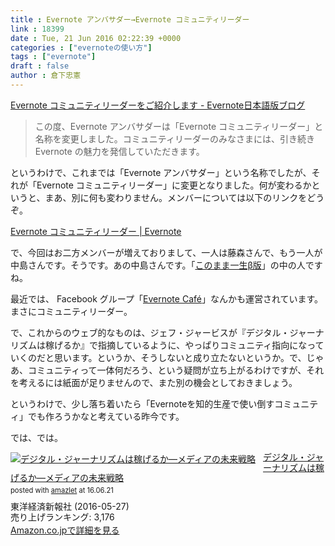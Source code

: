```yaml
---
title : Evernote アンバサダー→Evernote コミュニティリーダー
link : 18399
date : Tue, 21 Jun 2016 02:22:39 +0000
categories : ["evernoteの使い方"]
tags : ["evernote"]
draft : false
author : 倉下忠憲
---
```


<a href="https://blog.evernote.com/jp/2016/06/20/53193">Evernote コミュニティリーダーをご紹介します - Evernote日本語版ブログ</a>

<blockquote>
この度、Evernote アンバサダーは「Evernote コミュニティリーダー」と名称を変更しました。コミュニティリーダーのみなさまには、引き続き Evernote の魅力を発信していただきます。
</blockquote>

というわけで、これまでは「Evernote アンバサダー」という名称でしたが、それが「Evernote コミュニティリーダー」に変更となりました。何が変わるかというと、まあ、別に何も変わりません。メンバーについては以下のリンクをどうぞ。

<a href="https://evernote.com/intl/jp/community/">Evernote コミュニティリーダー | Evernote</a>

で、今回はお二方メンバーが増えておりまして、一人は藤森さんで、もう一人が中島さんです。そうです。あの中島さんです。「<a href="http://gtdfun.com/">このまま一生β版</a>」の中の人ですね。

最近では、 Facebook グループ「<a href="https://www.facebook.com/groups/evernote.cafe/">Evernote Café</a>」なんかも運営されています。まさにコミュニティリーダー。

で、これからのウェブ的なものは、ジェフ・ジャービスが『デジタル・ジャーナリズムは稼げるか』で指摘しているように、やっぱりコミュニティ指向になっていくのだと思います。というか、そうしないと成り立たないというか。で、じゃあ、コミュニティって一体何だろう、という疑問が立ち上がるわけですが、それを考えるには紙面が足りませんので、また別の機会としておきましょう。

というわけで、少し落ち着いたら「Evernoteを知的生産で使い倒すコミュニティ」でも作ろうかなと考えている昨今です。

では、では。

<div class="amazlet-box" style="margin-bottom:0px;"><div class="amazlet-image" style="float:left;margin:0px 12px 1px 0px;"><a href="http://www.amazon.co.jp/exec/obidos/ASIN/B01FBLMLOU/rashita1000-22/ref=nosim/" name="amazletlink" target="_blank"><img src="http://ecx.images-amazon.com/images/I/61AQQgOnXeL._SL160_.jpg" alt="デジタル・ジャーナリズムは稼げるか―メディアの未来戦略" style="border: none;" /></a></div><div class="amazlet-info" style="line-height:120%; margin-bottom: 10px"><div class="amazlet-name" style="margin-bottom:10px;line-height:120%"><a href="http://www.amazon.co.jp/exec/obidos/ASIN/B01FBLMLOU/rashita1000-22/ref=nosim/" name="amazletlink" target="_blank">デジタル・ジャーナリズムは稼げるか―メディアの未来戦略</a><div class="amazlet-powered-date" style="font-size:80%;margin-top:5px;line-height:120%">posted with <a href="http://www.amazlet.com/" title="amazlet" target="_blank">amazlet</a> at 16.06.21</div></div><div class="amazlet-detail">東洋経済新報社 (2016-05-27)<br />売り上げランキング: 3,176<br /></div><div class="amazlet-sub-info" style="float: left;"><div class="amazlet-link" style="margin-top: 5px"><a href="http://www.amazon.co.jp/exec/obidos/ASIN/B01FBLMLOU/rashita1000-22/ref=nosim/" name="amazletlink" target="_blank">Amazon.co.jpで詳細を見る</a></div></div></div><div class="amazlet-footer" style="clear: left"></div></div>


